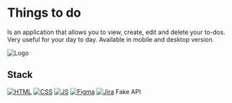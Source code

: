 
# Things to do
Is an application that allows you to view, create, edit and delete your to-dos. Very useful for your day to day. Available in mobile and desktop version.

![Logo](https://pbs.twimg.com/media/F4Ug7C6WIAAWT0A?format=png&name=medium)
## Stack

[![HTML](https://img.shields.io/badge/HTML5-E34F26?style=for-the-badge&logo=html5&logoColor=white)]()
[![CSS](https://img.shields.io/badge/CSS3-1572B6?style=for-the-badge&logo=css3&logoColor=white)]()
[![JS](https://img.shields.io/badge/JavaScript-323330?style=for-the-badge&logo=javascript&logoColor=F7DF1E)]()
[![Figma](https://img.shields.io/badge/Figma-F24E1E?style=for-the-badge&logo=figma&logoColor=white)](https://www.figma.com/file/UyG0F994uCAcgDiXlNZjDQ/Things-to-do?type=design&node-id=1%3A2&mode=design&t=DajjDGJe6eFQee3K-1)
[![Jira](https://img.shields.io/badge/Jira-0052CC?style=for-the-badge&logo=Jira&logoColor=white)]()
Fake API
